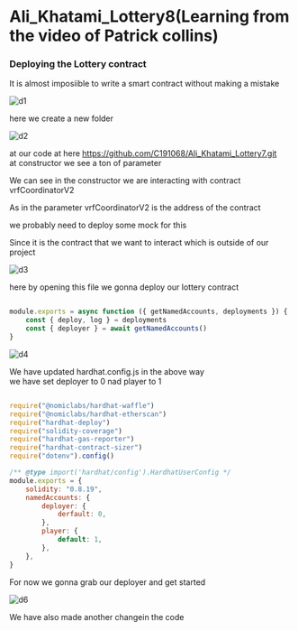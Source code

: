# Ali_Khatami_Lottery8(Learning from the video of Patrick collins)

### Deploying the Lottery contract 

It is almost imposiible to write a smart contract without making a mistake <br>

![d1](https://github.com/C191068/Ali_Khatami_Lottery8/assets/89090776/269cb89f-c319-47f6-98bb-b4159fb87f30)

here we create a new folder <br>

![d2](https://github.com/C191068/Ali_Khatami_Lottery8/assets/89090776/1c0090be-5d42-43a6-b8b6-3c47ce668e12)

at our code at here https://github.com/C191068/Ali_Khatami_Lottery7.git <br>
at constructor we see a ton of parameter <br>

We can see in the constructor we are interacting with contract vrfCoordinatorV2 <br>

As in the parameter vrfCoordinatorV2 is the address of the contract <br>

we probably  need to deploy  some mock for this <br>

Since it is the contract that we want to interact which is outside of our project <br>

![d3](https://github.com/C191068/Ali_Khatami_Lottery8/assets/89090776/13c8dad0-8d06-4610-9a96-38dca4ab939c)

here by opening this file we gonna deploy our lottery contract <br>


```js

module.exports = async function ({ getNamedAccounts, deployments }) {
    const { deploy, log } = deployments
    const { deployer } = await getNamedAccounts()
}

```

![d4](https://github.com/C191068/Ali_Khatami_Lottery8/assets/89090776/c326fb4d-8eab-4aa5-9b7f-58890237a2f1)

We have updated hardhat.config.js in the above way <br>
we have set deployer to 0 nad player to 1 <br>

```js

require("@nomiclabs/hardhat-waffle")
require("@nomiclabs/hardhat-etherscan")
require("hardhat-deploy")
require("solidity-coverage")
require("hardhat-gas-reporter")
require("hardhat-contract-sizer")
require("dotenv").config()

/** @type import('hardhat/config').HardhatUserConfig */
module.exports = {
    solidity: "0.8.19",
    namedAccounts: {
        deployer: {
            derfault: 0,
        },
        player: {
            default: 1,
        },
    },
}

```


For now we gonna grab our deployer and get started <br>


![d6](https://github.com/C191068/Ali_Khatami_Lottery8/assets/89090776/aaeb25eb-bdf0-40b0-b75f-1f25c6b60afd)

We have also made another changein the code <br>
















